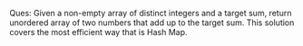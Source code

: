 Ques: Given a non-empty array of distinct integers and a target sum, return unordered array of two numbers that add up to the target sum.
This solution covers the most efficient way that is Hash Map. 